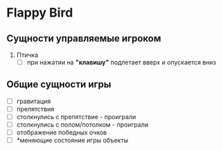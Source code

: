 # Flappy Bird
## Сущности управляемые игроком
1) Птичка
    - [ ] при нажатии на **"клавишу"** подлетает вверх и опускается вниз

## Общие сущности игры
- [ ] гравитация
- [ ] препятствия
- [ ] столкнулись с препятствие - проиграли
- [ ] столкнулись с полом/потолком - проиграли
- [ ] отображение победных очков
- [ ] *меняющие состояние игры объекты
